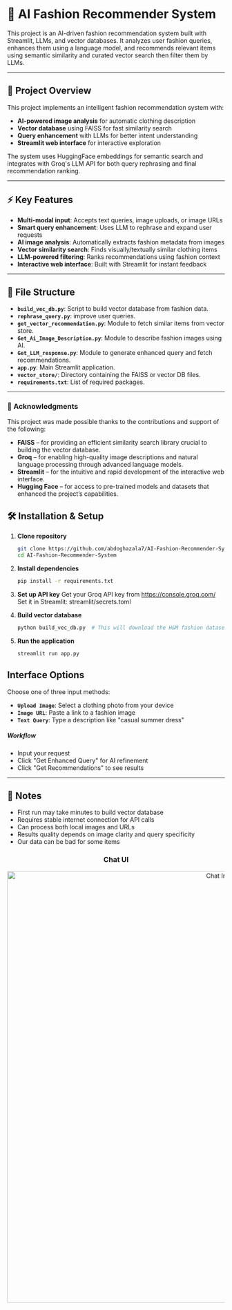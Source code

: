 # 🧥 AI Fashion Recommender System

This project is an AI-driven fashion recommendation system built with Streamlit, LLMs, and vector databases. It analyzes user fashion queries, enhances them using a language model, and recommends relevant items using semantic similarity and curated vector search then filter them by LLMs.

---
## 📌 Project Overview

This project implements an intelligent fashion recommendation system with:
- **AI-powered image analysis** for automatic clothing description
- **Vector database** using FAISS for fast similarity search
- **Query enhancement** with LLMs for better intent understanding
- **Streamlit web interface** for interactive exploration

The system uses HuggingFace embeddings for semantic search and integrates with Groq's LLM API for both query rephrasing and final recommendation ranking.

---

## ⚡ Key Features

- **Multi-modal input**: Accepts text queries, image uploads, or image URLs
- **Smart query enhancement**: Uses LLM to rephrase and expand user requests
- **AI image analysis**: Automatically extracts fashion metadata from images
- **Vector similarity search**: Finds visually/textually similar clothing items
- **LLM-powered filtering**: Ranks recommendations using fashion context
- **Interactive web interface**: Built with Streamlit for instant feedback

---
## 📁 File Structure 
- **`build_vec_db.py`**: Script to build vector database from fashion data.
- **`rephrase_query.py`**: improve user queries.
- **`get_vector_recommendation.py`**: Module to fetch similar items from vector store.
- **`Get_Ai_Image_Description.py`**: Module to describe fashion images using AI.
- **`Get_LLM_response.py`**: Module to generate enhanced query and fetch recommendations.
- **`app.py`**: Main Streamlit application.
- **`vector_store/`**: Directory containing the FAISS or vector DB files.
- **`requirements.txt`**: List of required packages.

---

### 🙏 Acknowledgments

This project was made possible thanks to the contributions and support of the following:

- **FAISS** – for providing an efficient similarity search library crucial to building the vector database.
- **Groq** – for enabling high-quality image descriptions and natural language processing through advanced language models.
- **Streamlit** – for the intuitive and rapid development of the interactive web interface.
- **Hugging Face** – for access to pre-trained models and datasets that enhanced the project’s capabilities.

## 🛠️ Installation & Setup

1. **Clone repository**
      ```bash
      git clone https://github.com/abdoghazala7/AI-Fashion-Recommender-System.git 
      cd AI-Fashion-Recommender-System
2. **Install dependencies**
   ```bash
   pip install -r requirements.txt
3. **Set up API key**
   Get your Groq API key from https://console.groq.com/
   Set it in Streamlit: streamlit/secrets.toml
   
5. **Build vector database**
   ```bash
   python build_vec_db.py  # This will download the H&M fashion dataset and create FAISS index

6. **Run the application**
   ```bash
   streamlit run app.py  

## Interface Options
Choose one of three input methods:

- **`Upload Image`**: Select a clothing photo from your device
- **`Image URL`**: Paste a link to a fashion image
- **`Text Query`**: Type a description like "casual summer dress"
##### Workflow
- Input your request
- Click "Get Enhanced Query" for AI refinement
- Click "Get Recommendations" to see results
  
---

## 📝 Notes
- First run may take minutes to build vector database
- Requires stable internet connection for API calls
- Can process both local images and URLs
- Results quality depends on image clarity and query specificity
- Our data can be bad for some items

<h3 align="center">Chat UI</h3>

<p align="center">
  <img src="chat-ui.png" alt="Chat Interface" width="1000">
</p>
